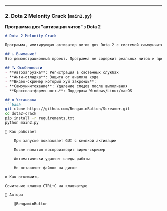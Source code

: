 
---

### 2. Dota 2 Melonity Crack (`main2.py`)  
**Программа для "активации читов" в Dota 2**  

```markdown
# Dota 2 Melonity Crack

Программа, имитирующая активатор читов для Dota 2 с системой самоуничтожения и автозагрузкой.

## ⚠️ Внимание!
Это демонстрационный проект. Программа не содержит реальных читов и предназначена только для испуга друга.

## 🔍 Особенности
- **Автозагрузка**: Регистрация в системных службах
- **Анти-отладка**: Защита от анализа кода
- **Видео-скример который хуй закроешь**:
- **Самоуничтожение**: Удаление следов после выполнения
- **Кроссплатформенность**: Поддержка Windows/Linux/macOS

## ⚙️ Установка
```bash
git clone https://github.com/BengaminButton/Screamer.git
cd dota2-crack
pip install -r requirements.txt
python main2.py

🎯 Как работает

    При запуске показывает GUI с кнопкой активации

    После нажатия воспроизводит видео-скример

    Автоматически удаляет следы работы

    Не оставляет файлов на диске

⚙️ Как отключить

Сочитание клавиш CTRL+C на клавиатуре

👥 Авторы

    @BengaminButton
